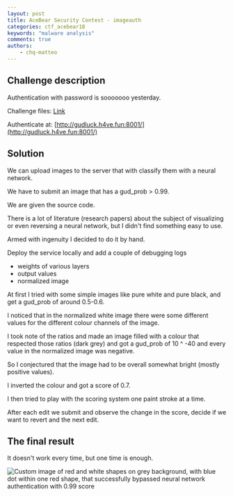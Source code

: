 ```yaml
---
layout: post
title: AceBear Security Contest - imageauth
categories: ctf_acebear18
keywords: "malware analysis"
comments: true
authors:
    - chq-matteo
---
```




## Challenge description

Authentication with password is sooooooo yesterday.

Challenge files: [Link](https://drive.google.com/open?id=1jn_dbPceBITjBePxVG4TVI2c7Lj-3jiO)

Authenticate at: [http://gudluck.h4ve.fun:8001/](http://gudluck.h4ve.fun:8001/)

## Solution

We can upload images to the server that with classify them with a neural network.

We have to submit an image that has a gud_prob > 0.99.

We are given the source code.

There is a lot of literature (research papers) about the subject of visualizing or even reversing a neural network, but I didn't find something easy to use.

Armed with ingenuity I decided to do it by hand.

Deploy the service locally and add a couple of debugging logs
- weights of various layers
- output values
- normalized image

At first I tried with some simple images like pure white and pure black, and get a gud_prob of around 0.5-0.6.

I noticed that in the normalized white image there were some different values for the different colour channels of the image.

I took note of the ratios and made an image filled with a colour that respected those ratios (dark grey) and got a gud_prob of 10 ^ -40 and every value in the normalized image was negative.

So I conjectured that the image had to be overall somewhat bright (mostly positive values).

I inverted the colour and got a score of 0.7.

I then tried to play with the scoring system one paint stroke at a time.

After each edit we submit and observe the change in the score, decide if we want to revert and the next edit.

## The final result

It doesn't work every time, but one time is enough.

<img class="img-responsive" src="{{ site-url }}/assets/acebear/black.png" alt="Custom image of red and white shapes on grey background, with blue dot within one red shape, that successfully bypassed neural network authentication with 0.99 score">
